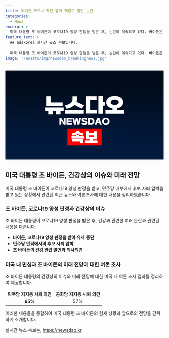 ```yaml
---
title: 바이든 코로나 확진 출마 재검토 발언 논란
categories:
  - News
excerpt: >
  미국 대통령 조 바이든이 코로나19 양성 판정을 받은 후, 논란이 계속되고 있다. 바이든은 건강 이슈로 후보 사퇴 압박을 받고 있으며, 지지층의 65%가 후보에서 물러나야 한다는 의견을 지지하고 있다. 한편, 바이든은 공개 유세를 재개하고자 했지만, 코로나19 양성 판정으로 유세를 잠정 중단했다. 이에 대한 대중의 관심과 우려가 커지고 있다.
feature_text: >
  ## adskorea 실시간 뉴스 속보입니다.

  미국 대통령 조 바이든이 코로나19 양성 판정을 받은 후, 논란이 계속되고 있다. 바이든은 건강 이슈로 후보 사퇴 압박을 받고 있으며, 지지층의 65%가 후보에서 물러나야 한다는 의견을 지지하고 있다. 한편, 바이든은 공개 유세를 재개하고자 했지만, 코로나19 양성 판정으로 유세를 잠정 중단했다. 이에 대한 대중의 관심과 우려가 커지고 있다.
image: '/assets/img/newsdao_breakingnews.jpg'
---
```


<p><img src="/assets/img/newsdao_breakingnews.jpg" alt="adskorea 속보" /></p>

<h2 data-ke-size="size26">미국 대통령 조 바이든, 건강상의 이슈와 미래 전망</h2>

<p data-ke-size="size16">미국 대통령 조 바이든이 코로나19 양성 판정을 받고, 민주당 내부에서 후보 사퇴 압박을 받고 있는 상황에서 관련된 최근 뉴스와 여론조사에 대한 내용을 정리하였습니다. </p>

<h3>조 바이든, 코로나19 양성 판정과 건강상의 이슈</h3>

<p data-ke-size="size16">조 바이든 대통령이 코로나19 양성 판정을 받은 후, 건강과 관련한 여러 논란과 관련된 내용을 다룹니다.</p>

<ul>
    <li><b>바이든, 코로나19 양성 판정을 받아 유세 중단</b></li>
    <li><b>민주당 안팎에서의 후보 사퇴 압박</b></li>
    <li><b>조 바이든의 건강 관련 발언과 의사의견</b></li>
</ul>

<h3>미국 내 민심과 조 바이든의 미래 전망에 대한 여론 조사</h3>

<p data-ke-size="size16">조 바이든 대통령의 건강상의 이슈와 미래 전망에 대한 미국 내 여론 조사 결과를 정리하여 제공합니다.</p>

<table>
    <tr>
        <td style="text-align: center; height: 17px;"><b>민주당 지지층 사퇴 의견</b></td>
        <td style="text-align: center; height: 17px;"><b>공화당 지지층 사퇴 의견</b></td>
    </tr>
    <tr>
        <td style="text-align: center; height: 17px;"><b>65%</b></td>
        <td style="text-align: center; height: 17px;">57%</td>
    </tr>
</table>

<p data-ke-size="size16">이러한 내용들을 종합하여 미국 대통령 조 바이든의 현재 상황과 앞으로의 전망을 간략하게 소개합니다.</p>
실시간 뉴스 속보는, <a href="https://newsdao.kr" rel="dofollow">https://newsdao.kr</a>


